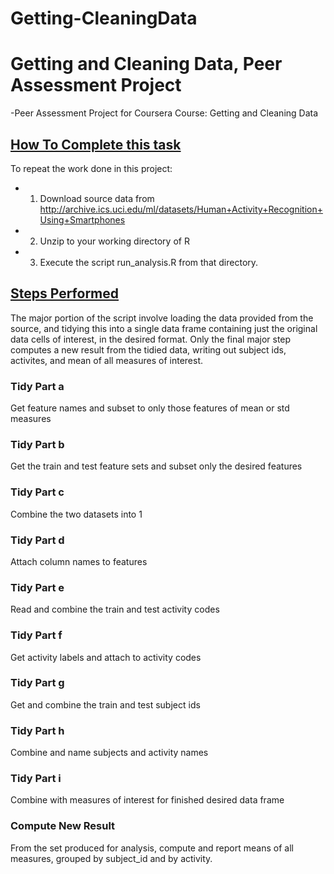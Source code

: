 # Getting-CleaningData
# Getting and Cleaning Data, Peer Assessment Project
  
 -Peer Assessment Project for Coursera Course: Getting and Cleaning Data
## <u>How To Complete this task </u>
To repeat the work done in this project:

* 1. Download source data from http://archive.ics.uci.edu/ml/datasets/Human+Activity+Recognition+Using+Smartphones
* 2. Unzip to your working directory of R
* 3. Execute the script run_analysis.R from that directory.

## <u>Steps Performed</u>
The major portion  of the script involve loading the data provided from the source, and tidying this into a single data frame containing just the original data cells of interest, in the desired format.  Only the final major step computes a new result from the tidied data, writing out subject ids, activites, and mean of all measures of interest.
 
### Tidy Part a
Get feature names and subset to only those features of mean or std measures

### Tidy Part b
Get the train and test feature sets and subset only the desired features
 
### Tidy Part c 
Combine the two datasets into 1
 
### Tidy Part d
Attach column names to features
 
### Tidy Part e
Read and combine the train and test activity codes
 
### Tidy Part f
Get activity labels and attach to activity codes
 
### Tidy Part g
Get and combine the train and test subject ids
 
### Tidy Part h
Combine and name subjects and activity names
 
### Tidy Part i
Combine with measures of interest for finished desired data frame
 
### Compute New Result
From the set produced for analysis, compute and report means of all measures, grouped by subject_id and by activity.
